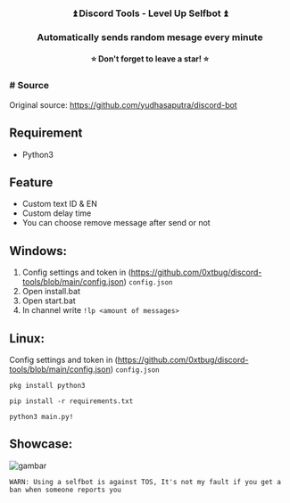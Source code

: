 <div align="center">
  <h3>⏫ Discord Tools - Level Up Selfbot ⏫</h3>
 </div>
<h3 align="center">Automatically sends random mesage every minute</h3>
<h4 align="center">⭐ Don't forget to leave a star! ⭐</h4>

### # Source
Original source: https://github.com/yudhasaputra/discord-bot

## Requirement
* Python3

## Feature
* Custom text ID & EN
* Custom delay time
* You can choose remove message after send or not

## Windows:
1. Config settings and token in (https://github.com/0xtbug/discord-tools/blob/main/config.json) `config.json`
2. Open install.bat
3. Open start.bat
5. In channel write `!lp <amount of messages>`

## Linux:

Config settings and token in (https://github.com/0xtbug/discord-tools/blob/main/config.json) `config.json`
~~~
pkg install python3
~~~

~~~
pip install -r requirements.txt 
~~~

~~~
python3 main.py!
~~~

## Showcase:

![gambar](https://user-images.githubusercontent.com/54710482/213102998-01e4e745-5d7c-4c31-8472-f4b4dda1a2c3.png)

`WARN: Using a selfbot is against TOS, It's not my fault if you get a ban when someone reports you`
